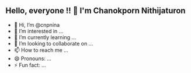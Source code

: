 ## Hello, everyone !! 🙌 I'm Chanokporn Nithijaturon



- 👋 Hi, I’m @cnpnina
- 👀 I’m interested in ...
- 🌱 I’m currently learning ...
- 💞️ I’m looking to collaborate on ...
- 📫 How to reach me ...
- 😄 Pronouns: ...
- ⚡ Fun fact: ...

<!---
cnpnina/cnpnina is a ✨ special ✨ repository because its `README.md` (this file) appears on your GitHub profile.
You can click the Preview link to take a look at your changes.
--->
